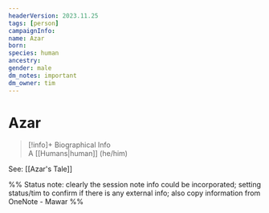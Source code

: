```yaml
---
headerVersion: 2023.11.25
tags: [person]
campaignInfo:
name: Azar
born:
species: human
ancestry:
gender: male
dm_notes: important
dm_owner: tim
---
```

# Azar
>[!info]+ Biographical Info  
> A [[Humans|human]] (he/him)

See: [[Azar's Tale]]

%% Status note: clearly the session note info could be incorporated; setting status/tim to confirm if there is any external info; also copy information from OneNote - Mawar %%